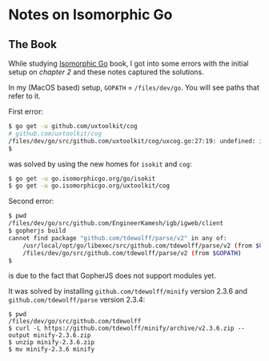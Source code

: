 # Notes on Isomorphic Go

## The Book

While studying [Isomorphic Go](https://www.packtpub.com/web-development/isomorphic-go) book, I got into some errors with the initial setup on _chapter 2_ and these notes captured the solutions.

In my (MacOS based) setup, `GOPATH` = `/files/dev/go`. You will see paths that refer to it.

First error:
```bash
$ go get -u github.com/uxtoolkit/cog
# github.com/uxtoolkit/cog
/files/dev/go/src/github.com/uxtoolkit/cog/uxcog.go:27:19: undefined: isokit.TemplateSet
$
```

was solved by using the new homes for `isokit` and `cog`:

```bash
$ go get -u go.isomorphicgo.org/go/isokit
$ go get -u go.isomorphicgo.org/uxtoolkit/cog
```

Second error:
```bash
$ pwd
/files/dev/go/src/github.com/EngineerKamesh/igb/igweb/client
$ gopherjs build
cannot find package "github.com/tdewolff/parse/v2" in any of:
	/usr/local/opt/go/libexec/src/github.com/tdewolff/parse/v2 (from $GOROOT)
	/files/dev/go/src/github.com/tdewolff/parse/v2 (from $GOPATH)
$
```
is due to the fact that GopherJS does not support modules yet.

It was solved by installing `github.com/tdewolff/minify` version 2.3.6 and  `github.com/tdewolff/parse` version 2.3.4:

```shell
$ pwd
/files/dev/go/src/github.com/tdewolff
$ curl -L https://github.com/tdewolff/minify/archive/v2.3.6.zip --output minify-2.3.6.zip
$ unzip minify-2.3.6.zip
$ mv minify-2.3.6 minify
```


